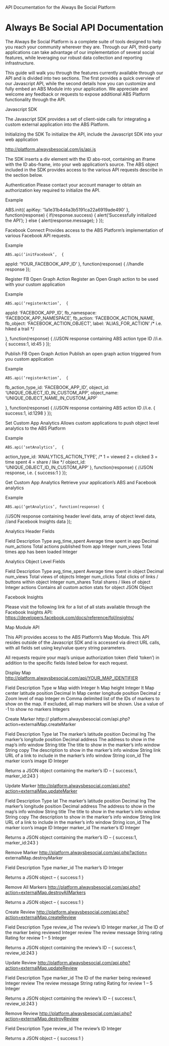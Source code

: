 API Documentation for the Always Be Social Platform

Always Be Social API Documentation
==================================

The Always Be Social Platform is a complete suite of tools designed to help you reach your community wherever they are. Through our API, third-party applications can take advantage of our implementation of several social features, while leveraging our robust data collection and reporting infrastructure.

This guide will walk you through the features currently available through our API and is divided into two sections. The first provides a quick overview of our Javascript API, while the second details how you can customize and fully embed an ABS Module into your application. We appreciate and welcome any feedback or requests to expose additional ABS Platform functionality through the API.


Javascript SDK

The Javascript SDK provides a set of client-side calls for integrating a custom external application into the ABS Platform.

Initializing the SDK
To initialize the API, include the Javascript SDK into your web application

http://platform.alwaysbesocial.com/js/api.js

The SDK inserts a div element with the ID abs-root, containing an iframe with the ID abs-frame, into your web application’s source. The ABS object included in the SDK provides access to the various API requests describe in the section below.

Authentication
Please contact your account manager to obtain an authorization key required to initialize the API.

Example

ABS.init({
  apiKey: '1a1e31b4d4a3b5191ca22a6919ade490'
}, function(response) {
	if(response.success) {
		alert(‘Successfully initialized the API’);
	}
	else {
		alert(response.message);
}
});

Facebook Connect
Provides access to the ABS Platform’s implementation of various Facebook API requests.

Example 

	ABS.api(‘initFacebook’,  { 
appId: ‘YOUR_FACEBOOK_APP_ID’ 
}, function(response) { 
//handle response 
});

Register FB Open Graph Action
Register an Open Graph action to be used with your custom application

Example 

	ABS.api(‘registerAction’,  { 
appId: ‘FACEBOOK_APP_ID’,
fb_namespace:  ‘FACEBOOK_APP_NAMESPACE’,
fb_action: ‘FACEBOOK_ACTION_NAME,
fb_object: ‘FACEBOOK_ACTION_OBJECT’,
label:  ‘ALIAS_FOR_ACTION’ /* i.e. hiked a trail */  

}, function(response) { 
//JSON response containing ABS action type ID
//i.e. { success:1, id:45 }
});

Publish FB Open Graph Action
Publish an open graph action triggered from you custom application

Example

	ABS.api(‘registerAction’,  { 
fb_action_type_id: ‘FACEBOOK_APP_ID’,
object_id:  ‘UNIQUE_OBJECT_ID_IN_CUSTOM_APP’,
object_name:  ‘UNIQUE_OBJECT_NAME_IN_CUSTOM_APP’

}, function(response) {
//JSON response containing ABS action ID
//i.e. { success:1, id:1298 }
});

Set Custom App Analytics
Allows custom applications to push object level analytics to the ABS Platform

Example

	ABS.api(‘setAnalytics’,  { 
action_type_id: ‘ANALYTICS_ACTION_TYPE’, 
/* 1 = viewed    2 = clicked    3 = time spent    4 =  share / like */
object_id:  ‘UNIQUE_OBJECT_ID_IN_CUSTOM_APP’
}, function(response) {
//JSON response, i.e. { success:1 }
});

Get Custom App Analytics
Retrieve your application’s ABS and Facebook analytics

Example

	ABS.api(‘getAnalytics’, function(response) {
//JSON response containing header level data, array of object level data, 
//and Facebook Insights data
});

Analytics Header Fields

Field	Description	Type
avg_time_spent	Average time spent in app	Decimal
num_actions	Total actions published from app	Integer
num_views	Total times app has been loaded	Integer

Analytics Object Level Fields

Field	Description	Type
avg_time_spent	Average time spent in object	Decimal
num_views	Total views of objects	Integer
num_clicks	Total clicks of links / buttons within object	Integer
num_shares	Total shares / likes of object	Integer
actions	Contains all custom action stats for object	JSON Object

Facebook Insights

Please visit the following link for a list of all stats available through the Facebook Insights API:
https://developers.facebook.com/docs/reference/fql/insights/


Map Module API

This API provides access to the ABS Platform’s Map Module. This API resides outside of the Javascript SDK and is accessed via direct URL calls, with all fields set using key/value query string parameters.

All requests require your map’s unique authorization token (field ‘token’) in addition to the specific fields listed below for each request.

Display Map
http://platform.alwaysbesocial.com/api/YOUR_MAP_IDENTIFIER

Field	Description	Type
w	Map width	Integer
h	Map height	Integer
lt	Map center latitude position	Decimal
ln	Map center longitude position	Decimal
z	Zoom level of map	Integer
m	Comma delimited list of the IDs of markers to show on the map. If excluded, all map markers will be shown. Use a value of -1 to show no markers	Integers


Create Marker
http:// platform.alwaysbesocial.com/api.php?action=externalMap.createMarker

Field	Description	Type
lat	The marker’s latitude position	Decimal
lng	The marker’s longitude position	Decimal
address	The address to show in the map’s info window	String
title	The title to show in the marker’s info window	String
copy	The description to show in the marker’s info window	String
link	URL of a link to include in the marker’s info window	String
icon_id	The marker icon’s image ID	Integer

Returns a JSON object containing the marker’s ID – { success:1, marker_id:243 }

Update Marker
http://platform.alwaysbesocial.com/api.php?action=externalMap.updateMarker

Field	Description	Type
lat	The marker’s latitude position	Decimal
lng	The marker’s longitude position	Decimal
address	The address to show in the map’s info window	String
title	The title to show in the marker’s info window	String
copy	The description to show in the marker’s info window	String
link	URL of a link to include in the marker’s info window	String
icon_id	The marker icon’s image ID	Integer
marker_id	The marker’s ID	Integer

Returns a JSON object containing the marker’s ID – { success:1, marker_id:243 }

Remove Marker
http://platform.alwaysbesocial.com/api.php?action= externalMap.destroyMarker

Field	Description	Type
marker_id	The marker’s ID	Integer

Returns a JSON object – { success:1 }

Remove All Markers
http://platform.alwaysbesocial.com/api.php?action=externalMap.destroyAllMarkers

Returns a JSON object – { success:1 }

Create Review
http://platform.alwaysbesocial.com/api.php?action=externalMap.createReview

Field	Description	Type
review_id	The review’s ID	Integer
marker_id	The ID of the marker being reviewed	Integer
review	The review message	String
rating	Rating for review 1 – 5	Integer

Returns a JSON object containing the review’s ID – { success:1, review_id:243 }

Update Review
http://platform.alwaysbesocial.com/api.php?action=externalMap.updateReview

Field	Description	Type
marker_id	The ID of the marker being reviewed	Integer
review	The review message	String
rating	Rating for review 1 – 5	Integer

Returns a JSON object containing the review’s ID – { success:1, review_id:243 }

Remove Review
http://platform.alwaysbesocial.com/api.php?action=externalMap.destroyReview

Field	Description	Type
review_id	The review’s ID	Integer

Returns a JSON object – { success:1 }

